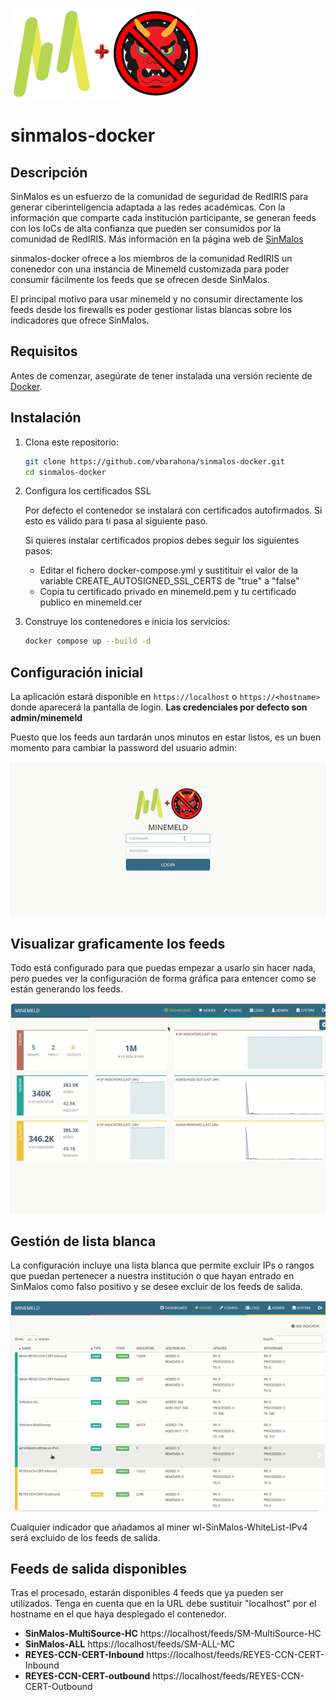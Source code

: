 ![Logo de SinMalos](minemeld/logo.png)
# sinmalos-docker

## Descripción

SinMalos es un esfuerzo de la comunidad de seguridad de RedIRIS para generar ciberinteligencia adaptada a las redes académicas. Con la información que comparte cada institución participante, se generan feeds con los IoCs de alta confianza que pueden ser consumidos por la comunidad de RedIRIS. Más información en la página web de [SinMalos](https://www.rediris.es/cert/sinmalos)

sinmalos-docker ofrece a los miembros de la comunidad RedIRIS un conenedor con una instancia de Minemeld customizada para poder consumir fácilmente los feeds que se ofrecen desde SinMalos.

El principal motivo para usar minemeld y no consumir directamente los feeds desde los firewalls es poder gestionar listas blancas sobre los indicadores que ofrece SinMalos.

## Requisitos

Antes de comenzar, asegúrate de tener instalada una versión reciente de [Docker](https://www.docker.com/).

## Instalación

1. Clona este repositorio:

    ```bash
    git clone https://github.com/vbarahona/sinmalos-docker.git
    cd sinmalos-docker
    ```

2. Configura los certificados SSL

    Por defecto el contenedor se instalará con certificados autofirmados. Si esto es válido para ti pasa al siguiente paso.
    
    Si quieres instalar certificados propios debes seguir los siguientes pasos:

    * Editar el fichero docker-compose.yml y sustitituir el valor de la variable CREATE_AUTOSIGNED_SSL_CERTS de "true" a "false"
    * Copia tu certificado privado en minemeld.pem y tu certificado publico en minemeld.cer


3. Construye los contenedores e inicia los servicios:

    ```bash
    docker compose up --build -d
    ```

## Configuración inicial

La aplicación estará disponible en `https://localhost` o `https://<hostname>` donde aparecerá la pantalla de login. **Las credenciales por defecto son admin/minemeld**

Puesto que los feeds aun tardarán unos minutos en estar listos, es un buen momento para cambiar la password del usuario admin:

![Cambio de passwd](images/Cambio%20de%20passwd.gif)

## Visualizar graficamente los feeds

Todo está configurado para que puedas empezar a usarlo sin hacer nada, pero puedes ver la configuración de forma gráfica para entencer como se están generando los feeds.

![Mostrar diagrama de configuracion](images/Mostrar%20configuracion%20grafica.gif)

## Gestión de lista blanca

La configuración incluye una lista blanca que permite excluir IPs o rangos que puedan pertenecer a nuestra institución o que hayan entrado en SinMalos como falso positivo y se desee excluir de los feeds de salida.

![Gestion de lista blanca](images/Uso%20de%20lista%20blanca.gif)

Cualquier indicador que añadamos al miner wl-SinMalos-WhiteList-IPv4 será excluido de los feeds de salida.

## Feeds de salida disponibles

Tras el procesado, estarán disponibles 4 feeds que ya pueden ser utilizados. Tenga en cuenta que en la URL debe sustituir "localhost" por el hostname en el que haya desplegado el contenedor.

* **SinMalos-MultiSource-HC** https://localhost/feeds/SM-MultiSource-HC
* **SinMalos-ALL** https://localhost/feeds/SM-ALL-MC
* **REYES-CCN-CERT-Inbound** https://localhost/feeds/REYES-CCN-CERT-Inbound
* **REYES-CCN-CERT-outbound** https://localhost/feeds/REYES-CCN-CERT-Outbound

